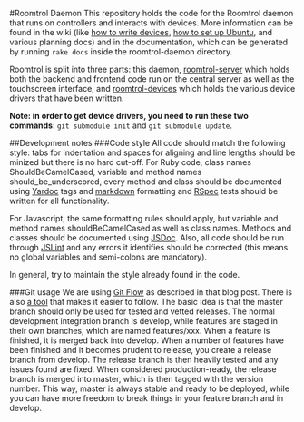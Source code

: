 #Roomtrol Daemon
This repository holds the code for the Roomtrol daemon that runs on controllers and interacts with devices. More information can be found in the wiki (like [how to write devices](https://github.com/mwylde/roomtrol-daemon/wiki/Device), [how to set up Ubuntu](https://github.com/mwylde/roomtrol-daemon/wiki/Installing-and-customizing-Ubuntu), and various planning docs) and in the documentation, which can be generated by running `rake docs` inside the roomtrol-daemon directory.

Roomtrol is split into three parts: this daemon, [roomtrol-server](https://github.com/mwylde/roomtrol-server) which holds both the backend and frontend code run on the central server as well as the touchscreen interface, and [roomtrol-devices](https://github.com/mwylde/roomtrol-devices) which holds the various device drivers that have been written.

**Note: in order to get device drivers, you need to run these two commands**: `git submodule init` and `git submodule update`.

##Development notes
###Code style
All code should match the following style: tabs for indentation and spaces for aligning and line lengths should be minized but there is no hard cut-off. For Ruby code, class names ShouldBeCamelCased, variable and method names should\_be\_underscored, every method and class should be documented using [Yardoc](yardoc.com) tags and [markdown](http://daringfireball.net/projects/markdown/) formatting and [RSpec](rpsec.org) tests should be written for all functionality.

For Javascript, the same formatting rules should apply, but variable and method names shouldBeCamelCased as well as class names. Methods and classes should be documented using [JSDoc](http://code.google.com/p/jsdoc-toolkit/). Also, all code should be run through [JSLint](http://www.jslint.com/) and any errors it identifies should be corrected (this means no global variables and semi-colons are mandatory).

In general, try to maintain the style already found in the code.

###Git usage
We are using [Git Flow](http://nvie.com/git-model) as described in that blog post. There is also [a tool](http://github.com/nvie/gitflow) that makes it easier to follow. The basic idea is that the master branch should only be used for tested and vetted releases. The normal development integration branch is develop, while features are staged in their own branches, which are named features/xxx. When a feature is finished, it is merged back into develop. When a number of features have been finished and it becomes prudent to release, you create a release branch from develop. The release branch is then heavily tested and any issues found are fixed. When considered production-ready, the release branch is merged into master, which is then tagged with the version number. This way, master is always stable and ready to be deployed, while you can have more freedom to break things in your feature branch and in develop.